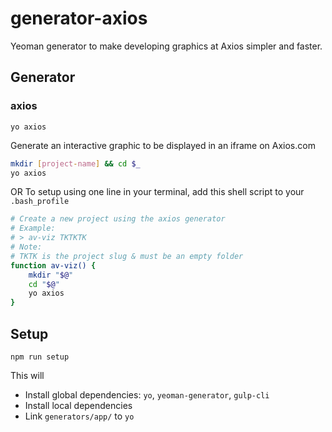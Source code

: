 # generator-axios
Yeoman generator to make developing graphics at Axios simpler and faster.

## Generator

### axios

`yo axios`

Generate an interactive graphic to be displayed in an iframe on Axios.com

```bash
mkdir [project-name] && cd $_
yo axios
```

OR To setup using one line in your terminal, add this shell script to your `.bash_profile`

```bash
# Create a new project using the axios generator
# Example:
# > av-viz TKTKTK
# Note:
# TKTK is the project slug & must be an empty folder
function av-viz() {
	mkdir "$@"
	cd "$@"
	yo axios
}
```

## Setup

`npm run setup`

This will

- Install global dependencies: `yo`, `yeoman-generator`, `gulp-cli`
- Install local dependencies
- Link `generators/app/` to `yo`

[npm-image]: https://badge.fury.io/js/generator-axios-ssr.svg
[npm-url]: https://npmjs.org/package/generator-axios-ssr
[daviddm-image]: https://david-dm.org/axioscode/generator-axios-ssr.svg?theme=shields.io
[daviddm-url]: https://david-dm.org/axioscode/generator-axios-ssr
